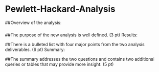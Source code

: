 # Pewlett-Hackard-Analysis
##Overview of the analysis:
###
##The purpose of the new analysis is well defined. (3 pt)
Results:

##There is a bulleted list with four major points from the two analysis deliverables. (6 pt)
Summary:

##The summary addresses the two questions and contains two additional queries or tables that may provide more insight. (5 pt)
